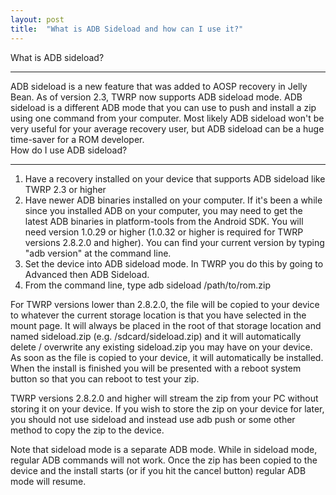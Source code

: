```yaml
---
layout: post
title:  "What is ADB Sideload and how can I use it?"
---
```


<div class='page-heading'>What is ADB sideload?</div>
<hr />
ADB sideload is a new feature that was added to AOSP recovery in Jelly Bean.  As of version 2.3, TWRP now supports ADB sideload mode.  ADB sideload is a different ADB mode that you can use to push and install a zip using one command from your computer.  Most likely ADB sideload won't be very useful for your average recovery user, but ADB sideload can be a huge time-saver for a ROM developer.

<div class='page-heading'>How do I use ADB sideload?</div>
<hr />

<ol>
<li>Have a recovery installed on your device that supports ADB sideload like TWRP 2.3 or higher</li>
<li>Have newer ADB binaries installed on your computer.  If it's been a while since you installed ADB on your computer, you may need to get the latest ADB binaries in platform-tools from the Android SDK.  You will need version 1.0.29 or higher (1.0.32 or higher is required for TWRP versions 2.8.2.0 and higher).  You can find your current version by typing "adb version" at the command line.</li>
<li>Set the device into ADB sideload mode. In TWRP you do this by going to Advanced then ADB Sideload.</li>
<li>From the command line, type adb sideload /path/to/rom.zip</li>
</ol>
For TWRP versions lower than 2.8.2.0, the file will be copied to your device to whatever the current storage location is that you have selected in the mount page.  It will always be placed in the root of that storage location and named sideload.zip (e.g. /sdcard/sideload.zip) and it will automatically delete / overwrite any existing sideload.zip you may have on your device.  As soon as the file is copied to your device, it will automatically be installed.  When the install is finished you will be presented with a reboot system button so that you can reboot to test your zip.

TWRP versions 2.8.2.0 and higher will stream the zip from your PC without storing it on your device. If you wish to store the zip on your device for later, you should not use sideload and instead use adb push or some other method to copy the zip to the device.

Note that sideload mode is a separate ADB mode. While in sideload mode, regular ADB commands will not work. Once the zip has been copied to the device and the install starts (or if you hit the cancel button) regular ADB mode will resume.
